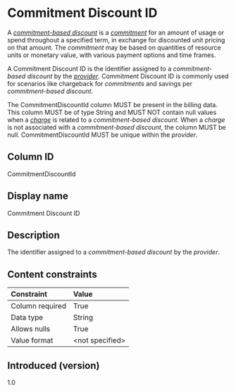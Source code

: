 # Commitment Discount ID

A [*commitment-based discount*](#glossary:commitment-based-discount) is a [*commitment*](#glossary:commitment) for an amount of usage or spend throughout a specified term, in exchange for discounted unit pricing on that amount. The *commitment* may be based on quantities of resource units or monetary value, with various payment options and time frames.

A Commitment Discount ID is the identifier assigned to a *commitment-based discount* by the [*provider*](#glossary:provider). Commitment Discount ID is commonly used for scenarios like chargeback for *commitments* and savings per *commitment-based discount*.

The CommitmentDiscountId column MUST be present in the billing data. This column MUST be of type String and MUST NOT contain null values when a [*charge*](#glossary:charge) is related to a *commitment-based discount*. When a *charge* is not associated with a *commitment-based discount*, the column MUST be null. CommitmentDiscountId MUST be unique within the *provider*.

## Column ID

CommitmentDiscountId

## Display name

Commitment Discount ID

## Description

The identifier assigned to a *commitment-based discount* by the *provider*.

## Content constraints

|    Constraint   |      Value       |
|:----------------|:-----------------|
| Column required | True             |
| Data type       | String           |
| Allows nulls    | True             |
| Value format    | \<not specified> |

## Introduced (version)

1.0
